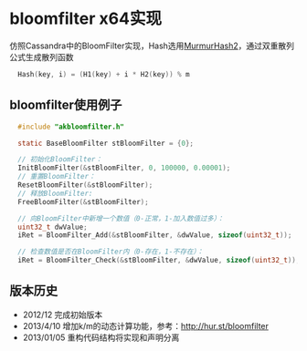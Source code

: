 bloomfilter x64实现
==================

仿照Cassandra中的BloomFilter实现，Hash选用[MurmurHash2]，通过双重散列公式生成散列函数
~~~~~ c
  Hash(key, i) = (H1(key) + i * H2(key)) % m
~~~~~


bloomfilter使用例子
---------------------------------
~~~~~ c
  #include "akbloomfilter.h"

  static BaseBloomFilter stBloomFilter = {0};

  // 初始化BloomFilter：
  InitBloomFilter(&stBloomFilter, 0, 100000, 0.00001);
  // 重置BloomFilter：
  ResetBloomFilter(&stBloomFilter);
  // 释放BloomFilter:
  FreeBloomFilter(&stBloomFilter);

  // 向BloomFilter中新增一个数值（0-正常，1-加入数值过多）：
  uint32_t dwValue;
  iRet = BloomFilter_Add(&stBloomFilter, &dwValue, sizeof(uint32_t));

  // 检查数值是否在BloomFilter内（0-存在，1-不存在）：
  iRet = BloomFilter_Check(&stBloomFilter, &dwValue, sizeof(uint32_t));
~~~~~

版本历史
---------------------------------
 * 2012/12    完成初始版本
 * 2013/4/10  增加k/m的动态计算功能，参考：http://hur.st/bloomfilter
 * 2013/01/05 重构代码结构将实现和声明分离

[MurmurHash2]: https://sites.google.com/site/murmurhash/